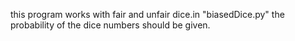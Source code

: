 this program works with fair and unfair dice.in "biasedDice.py" the probability of the dice numbers should be given.
